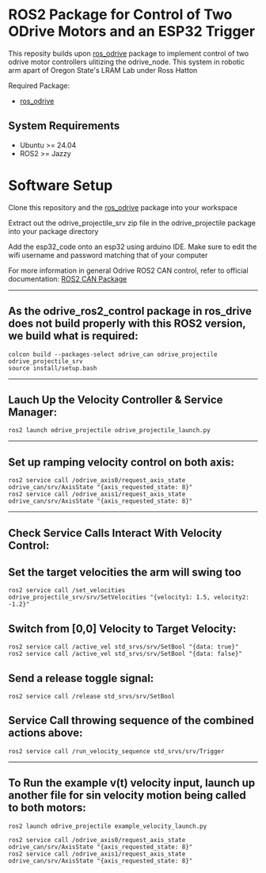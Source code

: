 # ROS2 Package for Control of Two ODrive Motors and an ESP32 Trigger

This reposity builds upon [ros_odrive](https://github.com/odriverobotics/ros_odrive) package to implement control of two odrive motor controllers ulitizing the odrive_node. This system in robotic arm apart of Oregon State's LRAM Lab under Ross Hatton

Required Package:

- [ros_odrive](https://github.com/odriverobotics/ros_odrive)

## System Requirements

- Ubuntu >= 24.04
- ROS2 >= Jazzy

# Software Setup
Clone this repository and the [ros_odrive](https://github.com/odriverobotics/ros_odrive) package into your workspace

Extract out the odrive_projectile_srv zip file in the odrive_projectile package into your package directory

Add the esp32_code onto an esp32 using arduino IDE. Make sure to edit the wifi username and password matching that of your computer

For more information in general Odrive ROS2 CAN control, refer to official documentation: [ROS2 CAN Package](https://docs.odriverobotics.com/v/latest/guides/ros-package.html)

-----------------------
As the odrive_ros2_control package in ros_drive does not build properly with this ROS2 version, we build what is required:
-----------------------
```
colcon build --packages-select odrive_can odrive_projectile odrive_projectile_srv 
source install/setup.bash
```
-----------------------
Lauch Up the Velocity Controller & Service Manager:
-----------------------
```
ros2 launch odrive_projectile odrive_projectile_launch.py
```
-----------------------
Set up ramping velocity control on both axis:
-----------------------
```
ros2 service call /odrive_axis0/request_axis_state odrive_can/srv/AxisState "{axis_requested_state: 8}"
ros2 service call /odrive_axis1/request_axis_state odrive_can/srv/AxisState "{axis_requested_state: 8}"
```
-----------------------
Check Service Calls Interact With Velocity Control:
-----------------------

## Set the target velocities the arm will swing too
```
ros2 service call /set_velocities odrive_projectile_srv/srv/SetVelocities "{velocity1: 1.5, velocity2: -1.2}"
```

## Switch from [0,0] Velocity to Target Velocity:
```
ros2 service call /active_vel std_srvs/srv/SetBool "{data: true}"
ros2 service call /active_vel std_srvs/srv/SetBool "{data: false}"
```
## Send a release toggle signal:
```
ros2 service call /release std_srvs/srv/SetBool
```
## Service Call throwing sequence of the combined actions above:
```
ros2 service call /run_velocity_sequence std_srvs/srv/Trigger
```

-----------------------
To Run the example v(t) velocity input, launch up another file for sin velocity motion being called to both motors: 
-----------------------
```
ros2 launch odrive_projectile example_velocity_launch.py

ros2 service call /odrive_axis0/request_axis_state odrive_can/srv/AxisState "{axis_requested_state: 8}"
ros2 service call /odrive_axis1/request_axis_state odrive_can/srv/AxisState "{axis_requested_state: 8}"
```

